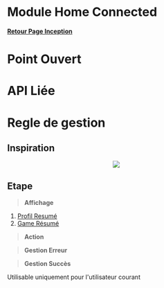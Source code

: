 # Module Home Connected

**[Retour Page Inception](./00_Page_Inception.md)**

# Point Ouvert

# API Liée

# Regle de gestion

## Inspiration
<p align="center">
	<img src="./Inspiration/" />
</p>

## Etape

> **Affichage**

1. [Profil Resumé](./10A_Profil_Resume.md)
2. [Game Résumé](10B_Game_Resume.md)

> **Action**

> **Gestion Erreur**

> **Gestion Succès**

Utilisable uniquement pour l'utilisateur courant
